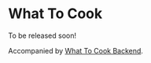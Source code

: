 # What To Cook

To be released soon!

Accompanied by [What To Cook Backend](https://github.com/siddhp1/What-To-Cook-Backend).
